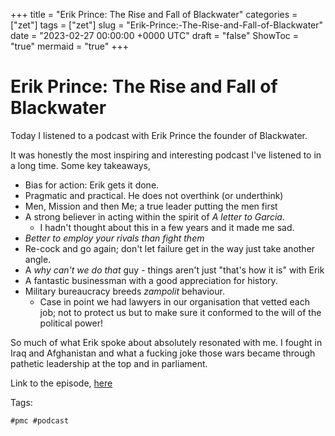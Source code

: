 +++
title = "Erik Prince: The Rise and Fall of Blackwater"
categories = ["zet"]
tags = ["zet"]
slug = "Erik-Prince:-The-Rise-and-Fall-of-Blackwater"
date = "2023-02-27 00:00:00 +0000 UTC"
draft = "false"
ShowToc = "true"
mermaid = "true"
+++

# Erik Prince: The Rise and Fall of Blackwater

Today I listened to a podcast with Erik Prince the founder of Blackwater.

It was honestly the most inspiring and interesting podcast I've listened
to in a long time. Some key takeaways,

- Bias for action: Erik gets it done.
- Pragmatic and practical. He does not overthink (or underthink)
- Men, Mission and then Me; a true leader putting the men first
- A strong believer in acting within the spirit of *A letter to Garcia*.
  - I hadn't thought about this in a few years and it made me sad. 
- *Better to employ your rivals than fight them*
- Re-cock and go again; don't let failure get in the way just take another angle.
- A *why can't we do that* guy - things aren't just "that's how it is" with Erik 
- A fantastic businessman with a good appreciation for history.
- Military bureaucracy breeds *zampolit* behaviour.
  - Case in point we had lawyers in our organisation that vetted each job; not to protect us but to
  make sure it conformed to the will of the political power!

So much of what Erik spoke about absolutely resonated with me. I fought in
Iraq and Afghanistan and what a fucking joke those wars became through 
pathetic leadership at the top and in parliament. 

Link to the episode,
[here](https://www.listennotes.com/podcasts/shawn-ryan-show/29-erik-prince-inside-the-yE_kBbH2xw5/)

Tags:

    #pmc #podcast

